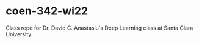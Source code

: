 # coen-342-wi22
Class repo for Dr. David C. Anastasiu's Deep Learning class at Santa Clara University.
